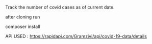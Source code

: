 Track the number of covid cases as of current date.

after cloning run 

composer install

API USED : https://rapidapi.com/Gramzivi/api/covid-19-data/details
